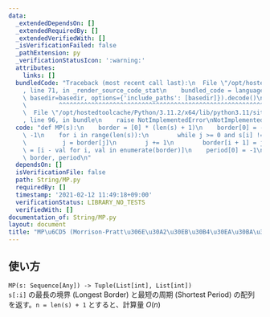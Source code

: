 ```yaml
---
data:
  _extendedDependsOn: []
  _extendedRequiredBy: []
  _extendedVerifiedWith: []
  _isVerificationFailed: false
  _pathExtension: py
  _verificationStatusIcon: ':warning:'
  attributes:
    links: []
  bundledCode: "Traceback (most recent call last):\n  File \"/opt/hostedtoolcache/Python/3.11.2/x64/lib/python3.11/site-packages/onlinejudge_verify/documentation/build.py\"\
    , line 71, in _render_source_code_stat\n    bundled_code = language.bundle(stat.path,\
    \ basedir=basedir, options={'include_paths': [basedir]}).decode()\n          \
    \         ^^^^^^^^^^^^^^^^^^^^^^^^^^^^^^^^^^^^^^^^^^^^^^^^^^^^^^^^^^^^^^^^^^^^^^^^^^^^^^^^^\n\
    \  File \"/opt/hostedtoolcache/Python/3.11.2/x64/lib/python3.11/site-packages/onlinejudge_verify/languages/python.py\"\
    , line 96, in bundle\n    raise NotImplementedError\nNotImplementedError\n"
  code: "def MP(s):\n    border = [0] * (len(s) + 1)\n    border[0] = -1\n    j =\
    \ -1\n    for i in range(len(s)):\n        while j >= 0 and s[i] != s[j]:\n  \
    \          j = border[j]\n        j += 1\n        border[i + 1] = j\n    period\
    \ = [i - val for i, val in enumerate(border)]\n    period[0] = -1\n    return\
    \ border, period\n"
  dependsOn: []
  isVerificationFile: false
  path: String/MP.py
  requiredBy: []
  timestamp: '2021-02-12 11:49:18+09:00'
  verificationStatus: LIBRARY_NO_TESTS
  verifiedWith: []
documentation_of: String/MP.py
layout: document
title: "MP\u6CD5 (Morrison-Pratt\u306E\u30A2\u30EB\u30B4\u30EA\u30BA\u30E0)"
---
```

## 使い方
`MP(s: Sequence[Any]) -> Tuple(List[int], List[int])`  
`s[:i]` の最長の境界 (Longest Border) と最短の周期 (Shortest Period) の配列を返す。`n = len(s) + 1` とすると、計算量 $O(n)$
